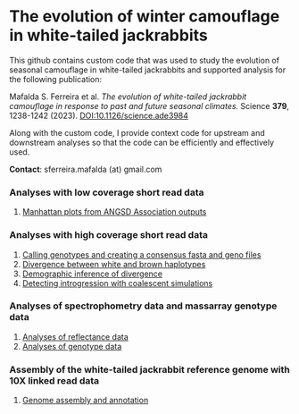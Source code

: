 # The evolution of winter camouflage in white-tailed jackrabbits

This github contains custom code that was used to study the evolution of seasonal camouflage in white-tailed jackrabbits and supported analysis for the following publication:

Mafalda S. Ferreira et al. _The evolution of white-tailed jackrabbit camouflage in response to past and future seasonal climates._ Science __379__, 1238-1242 (2023). [DOI:10.1126/science.ade3984](https://www.science.org/doi/full/10.1126/science.ade3984)

Along with the custom code, I provide context code for upstream and downstream analyses so that the code can be efficiently and effectively used.

**Contact**: sferreira.mafalda (at) gmail.com

### Analyses with low coverage short read data
1. [Manhattan plots from ANGSD Association outputs](angsd_gwas_and_plots/README.md)

### Analyses with high coverage short read data
1. [Calling genotypes and creating a consensus fasta and geno files](variant_call_and_consensus_fasta/README.md)
2. [Divergence between white and brown haplotypes](divergence_btw_white_brown_haplotypes/README.md)
3. [Demographic inference of divergence](demographic_inference_of_divergence/README.md)
4. [Detecting introgression with coalescent simulations](detecting_introgression_with_coalescent_simulations/README.md)

### Analyses of spectrophometry data and massarray genotype data
1. [Analyses of reflectance data](analyses_of_reflectance_data/README.md)
2. [Analyses of genotype data](analyses_of_genotype_data/README.md)

### Assembly of the white-tailed jackrabbit reference genome with 10X linked read data
1. [Genome assembly and annotation](genome_assembly_and_related_analyses/README.md)
